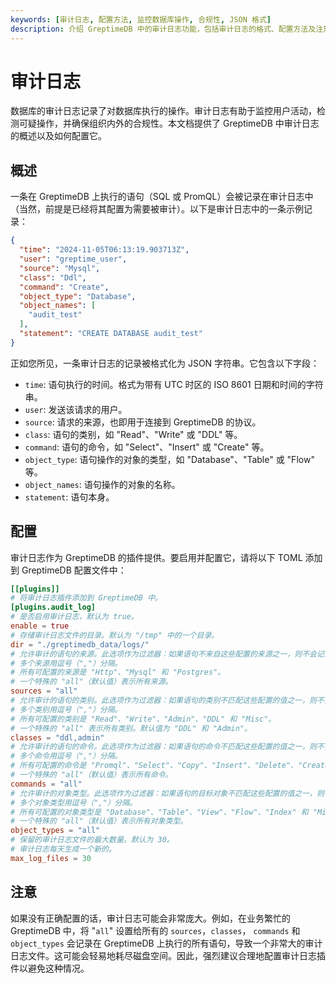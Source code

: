 ```yaml
---
keywords: [审计日志, 配置方法, 监控数据库操作, 合规性, JSON 格式]
description: 介绍 GreptimeDB 中的审计日志功能，包括审计日志的格式、配置方法及注意事项，帮助用户监控数据库操作并确保合规性。
---
```


# 审计日志

数据库的审计日志记录了对数据库执行的操作。审计日志有助于监控用户活动，检测可疑操作，并确保组织内外的合规性。本文档提供了
GreptimeDB 中审计日志的概述以及如何配置它。

## 概述

一条在 GreptimeDB 上执行的语句（SQL 或 PromQL）会被记录在审计日志中（当然，前提是已经将其配置为需要被审计）。以下是审计日志中的一条示例记录：

```json
{
  "time": "2024-11-05T06:13:19.903713Z",
  "user": "greptime_user",
  "source": "Mysql",
  "class": "Ddl",
  "command": "Create",
  "object_type": "Database",
  "object_names": [
    "audit_test"
  ],
  "statement": "CREATE DATABASE audit_test"
}
```

正如您所见，一条审计日志的记录被格式化为 JSON 字符串。它包含以下字段：

- `time`: 语句执行的时间。格式为带有 UTC 时区的 ISO 8601 日期和时间的字符串。
- `user`: 发送该请求的用户。
- `source`: 请求的来源，也即用于连接到 GreptimeDB 的协议。
- `class`: 语句的类别，如 "Read"、"Write" 或 "DDL" 等。
- `command`: 语句的命令，如 "Select"、"Insert" 或 "Create" 等。
- `object_type`: 语句操作的对象的类型，如 "Database"、"Table" 或 "Flow" 等。
- `object_names`: 语句操作的对象的名称。
- `statement`: 语句本身。

## 配置

审计日志作为 GreptimeDB 的插件提供。要启用并配置它，请将以下 TOML 添加到 GreptimeDB 配置文件中：

```toml
[[plugins]]
# 将审计日志插件添加到 GreptimeDB 中。
[plugins.audit_log]
# 是否启用审计日志，默认为 true。
enable = true
# 存储审计日志文件的目录。默认为 "/tmp" 中的一个目录。
dir = "./greptimedb_data/logs/"
# 允许审计的语句的来源。此选项作为过滤器：如果语句不来自这些配置的来源之一，则不会记录在审计日志中。
# 多个来源用逗号（","）分隔。
# 所有可配置的来源是 "Http"、"Mysql" 和 "Postgres"。
# 一个特殊的 "all"（默认值）表示所有来源。
sources = "all"
# 允许审计的语句的类别。此选项作为过滤器：如果语句的类别不匹配这些配置的值之一，则不会记录在审计日志中。
# 多个类别用逗号（","）分隔。
# 所有可配置的类别是 "Read"、"Write"、"Admin"、"DDL" 和 "Misc"。
# 一个特殊的 "all" 表示所有类别。默认值为 "DDL" 和 "Admin"。
classes = "ddl,admin"
# 允许审计的语句的命令。此选项作为过滤器：如果语句的命令不匹配这些配置的值之一，则不会记录在审计日志中。
# 多个命令用逗号（","）分隔。
# 所有可配置的命令是 "Promql"、"Select"、"Copy"、"Insert"、"Delete"、"Create"、"Alter"、"Truncate"、"Drop"、"Admin" 和 "Misc"。
# 一个特殊的 "all"（默认值）表示所有命令。
commands = "all"
# 允许审计的对象类型。此选项作为过滤器：如果语句的目标对象不匹配这些配置的值之一，则不会记录在审计日志中。
# 多个对象类型用逗号（","）分隔。
# 所有可配置的对象类型是 "Database"、"Table"、"View"、"Flow"、"Index" 和 "Misc"。
# 一个特殊的 "all"（默认值）表示所有对象类型。
object_types = "all"
# 保留的审计日志文件的最大数量。默认为 30。
# 审计日志每天生成一个新的。
max_log_files = 30
```

## 注意

如果没有正确配置的话，审计日志可能会非常庞大。例如，在业务繁忙的 GreptimeDB 中，将 "`all`" 设置给所有的 `sources`，`classes`，
`commands` 和 `object_types` 会记录在 GreptimeDB 上执行的所有语句，导致一个非常大的审计日志文件。这可能会轻易地耗尽磁盘空间。因此，强烈建议合理地配置审计日志插件以避免这种情况。
